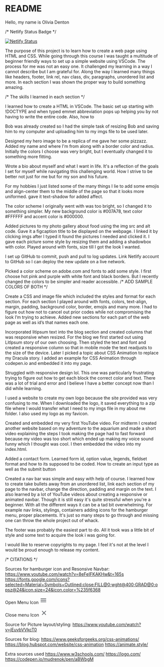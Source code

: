 # README

Hello, my name is Olivia Denton

/* Netlify Status Badge */

[![Netlify Status](https://api.netlify.com/api/v1/badges/07e3e634-6dab-4800-b658-4661c295b9dd/deploy-status?branch=about-me-oliviad118)](https://app.netlify.com/sites/about-me-oliviad118/deploys)

The purpose of this project is to learn how to create a web page using HTML and CSS. While going through this course I was taught a multitude of beginner friendly ways to set up a simple website using VSCode. The process for me was not an easy one. It challenged my learning in a way I cannot describe but I am grateful for. Along the way I learned many things like headers, footer, link rel, nav class, div, paragraphs, unordered list and more. In each section I was shown the proper way to build something amazing. 

/* The skills I learned in each section */

I learned how to create a HTML in VSCode. The basic set up starting with !DOCTYPE and when typed emmet abbreviation pops up helping you by not having to write the entire code. Also, how to 

Bob was already created so I had the simple task of resizing Bob and saving him to my computer and uploading him to my imgs file to be used later.

Designed my hero image to be a replica of me gave her some pizzazz. Added my name and where I'm from along with a border color and radius. Initially the colors I choose was very bright, but I eventually changed it to something more fitting. 

Wrote a bio about myself and what I want in life. It's a reflection of the goals I set for myself while navigating this challenging world. How I strive to be better not just for me but for my son and his future.

For my hobbies I just listed some of the many things I lie to add some emojis and align-center them to the middle of the page so that it looks more uniformed. gave it text-shadow for added affect.

The color scheme I originally went with was too bright, so I changed it to something simpler. My new background color is #007A78, text color #FFFFFF and accent color is #000000. 


Added pictures to my photo gallery about food using the img src and alt code. Gave it a figcaption title to be displayed on the webpage. I linked it by clicking imgs after I typed it found the pictures I needed and clicked it. I gave each picture some style by resizing them and adding a shadowbox with color. Played around with fonts, size till I got the look I wanted.

I set up GitHub to commit, push and pull to log updates. Link Netlify account to GitHub so I can deploy the new update on a live network.

Picked a color scheme on adobe.com and fonts to add some style. I first choose hot pink and purple with white font and black borders. But I recently changed the colors to be simpler and reader accessible. /* ADD SAMPLE COLORS OF BOTH */

Create a CSS and image file which included the styles and format for each section. For each section I played around with fonts, colors, text-align, margin, padding, background color, border, emojis and many more. I had to figure out how not to cancel out prior codes while not compromising the look I’m trying to achieve. Added new sections for each part of the web page as well as id’s that names each one.

Incorporated litipsum text into the blog section and created columns that was responsive when resized. For the blog we first started out using Litlpsum story of our own choosing. Then styled the text and font and created a responsive column so that in mobile mode the text readjusts to the size of the device. Later I picked a topic about CSS Animation to replace my Dracula story. I added an example for CSS Animation through codepen.io and embedded it into my page.

Struggled with responsive design lol. This one was particularly frustrating trying to figure out how to get each block the correct color and text. There was a lot of trial and error and I believe I have a better concept now than I did while learning. 

I used a website to create my own logo because the site provided was very confusing to me. When I downloaded the logo, it saved everything to a zip file where I would transfer what I need to my imgs file in my about me folder. I also used my logo as my favicon.

Created and embedded my very first YouTube video. For midterm I created another website based on my adventure to the aquarium and made a short video explaining the steps I took making the page had to fast forward because my video was too short which ended up making my voice sound funny which I thought was cool. I then embedded the video into my index.html.

Added a contact form. Learned form id, option value, legends, fieldset format and how to its supposed to be coded. How to create an input type as well as the submit button 

Created a nav bar was simple and easy with help of course. I learned how to create take bullets away from an unordered list, link each section of my page to the navbar, change the direction, padding and margin on the text. I also learned by a lot of YouTube videos about creating a responsive or animated navbar. Though it is still easy it's quite stressful when you're a beginner. With all the different ways it can be a tad bit overwhelming. For example nav links, stylings, containers adding icons for the hamburger menu, proper placements. It's just so many steps to go through and missing one can throw the whole project out of whack.

The footer was probably the easiest part to do. All it took was a little bit of style and some text to acquire the look i was going for. 

I would like to reserve copyrights to my page. I feel it's not at the level I would be proud enough to release my content.

/* CITATIONS */

Sources for hamburger icon and Resonsive Navbar:
https://www.youtube.com/watch?v=8eFeIFKAKHw&t=165s
https://fonts.google.com/icons?selected=Material+Symbols+Outlined:close:FILL@0;wght@400;GRAD@0;opsz@24&icon.size=24&icon.color=%235f6368

Open Menu Icon
<svg xmlns="http://www.w3.org/2000/svg" height="24px" viewBox="0 -960 960 960" width="24px" fill="#5f6368"><path d="M120-240v-80h720v80H120Zm0-200v-80h720v80H120Zm0-200v-80h720v80H120Z"/></svg>

Close menu Icon
<svg xmlns="http://www.w3.org/2000/svg" height="24px" viewBox="0 -960 960 960" width="24px" fill="#5f6368"><path d="m256-200-56-56 224-224-224-224 56-56 224 224 224-224 56 56-224 224 224 224-56 56-224-224-224 224Z"/></svg>

Source for Picture layout/styling:
https://www.youtube.com/watch?v=jEuvbVVkcT0

Sources for blog:
https://www.geeksforgeeks.org/css-animations/
https://blog.hubspot.com/website/css-animation
https://animate.style/

Extra sources used 
https://www.w3schools.com/
https://logo.com/
https://codepen.io/mudrenok/pen/aBWbgM
